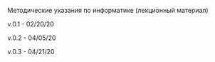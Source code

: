 Методические указания по информатике (лекционный материал)

v.0.1 - 02/20/20

v.0.2 - 04/05/20

v.0.3 - 04/21/20
